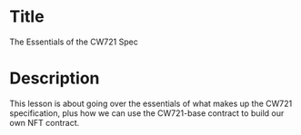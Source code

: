 # Title
The Essentials of the CW721 Spec

# Description 
This lesson is about going over the essentials of what makes up the CW721 specification, plus how we can use the CW721-base contract to build our own NFT contract.
